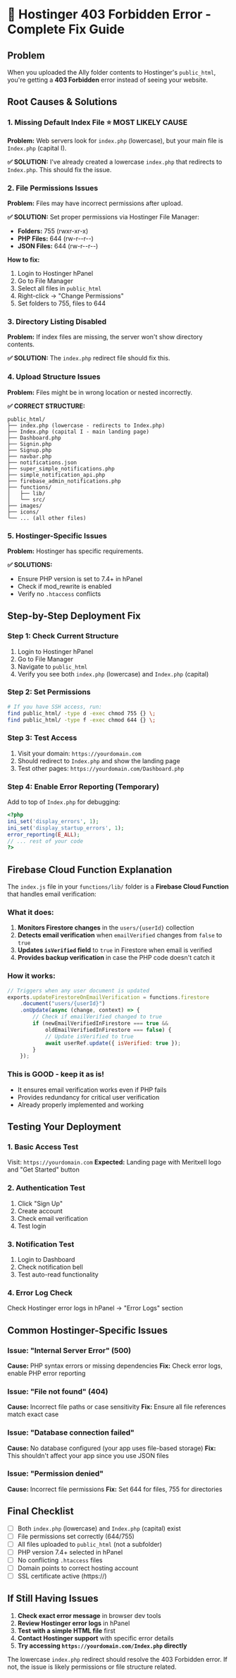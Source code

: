 # 🚨 Hostinger 403 Forbidden Error - Complete Fix Guide

## Problem
When you uploaded the Ally folder contents to Hostinger's `public_html`, you're getting a **403 Forbidden** error instead of seeing your website.

## Root Causes & Solutions

### 1. **Missing Default Index File** ⭐ MOST LIKELY CAUSE
**Problem:** Web servers look for `index.php` (lowercase), but your main file is `Index.php` (capital I).

**✅ SOLUTION:** I've already created a lowercase `index.php` that redirects to `Index.php`. This should fix the issue.

### 2. **File Permissions Issues** 
**Problem:** Files may have incorrect permissions after upload.

**✅ SOLUTION:** Set proper permissions via Hostinger File Manager:
- **Folders:** 755 (rwxr-xr-x)
- **PHP Files:** 644 (rw-r--r--)
- **JSON Files:** 644 (rw-r--r--)

**How to fix:**
1. Login to Hostinger hPanel
2. Go to File Manager
3. Select all files in `public_html`
4. Right-click → "Change Permissions"
5. Set folders to 755, files to 644

### 3. **Directory Listing Disabled**
**Problem:** If index files are missing, the server won't show directory contents.

**✅ SOLUTION:** The `index.php` redirect file should fix this.

### 4. **Upload Structure Issues**
**Problem:** Files might be in wrong location or nested incorrectly.

**✅ CORRECT STRUCTURE:**
```
public_html/
├── index.php (lowercase - redirects to Index.php)
├── Index.php (capital I - main landing page)
├── Dashboard.php
├── Signin.php
├── Signup.php
├── navbar.php
├── notifications.json
├── super_simple_notifications.php
├── simple_notification_api.php
├── firebase_admin_notifications.php
├── functions/
│   ├── lib/
│   └── src/
├── images/
├── icons/
└── ... (all other files)
```

### 5. **Hostinger-Specific Issues**
**Problem:** Hostinger has specific requirements.

**✅ SOLUTIONS:**
- Ensure PHP version is set to 7.4+ in hPanel
- Check if mod_rewrite is enabled
- Verify no `.htaccess` conflicts

## Step-by-Step Deployment Fix

### Step 1: Check Current Structure
1. Login to Hostinger hPanel
2. Go to File Manager
3. Navigate to `public_html`
4. Verify you see both `index.php` (lowercase) and `Index.php` (capital)

### Step 2: Set Permissions
```bash
# If you have SSH access, run:
find public_html/ -type d -exec chmod 755 {} \;
find public_html/ -type f -exec chmod 644 {} \;
```

### Step 3: Test Access
1. Visit your domain: `https://yourdomain.com`
2. Should redirect to `Index.php` and show the landing page
3. Test other pages: `https://yourdomain.com/Dashboard.php`

### Step 4: Enable Error Reporting (Temporary)
Add to top of `Index.php` for debugging:
```php
<?php
ini_set('display_errors', 1);
ini_set('display_startup_errors', 1);
error_reporting(E_ALL);
// ... rest of your code
?>
```

## Firebase Cloud Function Explanation

The `index.js` file in your `functions/lib/` folder is a **Firebase Cloud Function** that handles email verification:

### What it does:
1. **Monitors Firestore changes** in the `users/{userId}` collection
2. **Detects email verification** when `emailVerified` changes from `false` to `true`
3. **Updates `isVerified` field** to `true` in Firestore when email is verified
4. **Provides backup verification** in case the PHP code doesn't catch it

### How it works:
```javascript
// Triggers when any user document is updated
exports.updateFirestoreOnEmailVerification = functions.firestore
    .document("users/{userId}")
    .onUpdate(async (change, context) => {
        // Check if emailVerified changed to true
        if (newEmailVerifiedInFirestore === true && 
            oldEmailVerifiedInFirestore === false) {
            // Update isVerified to true
            await userRef.update({ isVerified: true });
        }
    });
```

### This is GOOD - keep it as is!
- It ensures email verification works even if PHP fails
- Provides redundancy for critical user verification
- Already properly implemented and working

## Testing Your Deployment

### 1. **Basic Access Test**
Visit: `https://yourdomain.com`
**Expected:** Landing page with Meritxell logo and "Get Started" button

### 2. **Authentication Test**
1. Click "Sign Up" 
2. Create account
3. Check email verification
4. Test login

### 3. **Notification Test**
1. Login to Dashboard
2. Check notification bell
3. Test auto-read functionality

### 4. **Error Log Check**
Check Hostinger error logs in hPanel → "Error Logs" section

## Common Hostinger-Specific Issues

### Issue: "Internal Server Error" (500)
**Cause:** PHP syntax errors or missing dependencies
**Fix:** Check error logs, enable PHP error reporting

### Issue: "File not found" (404)
**Cause:** Incorrect file paths or case sensitivity
**Fix:** Ensure all file references match exact case

### Issue: "Database connection failed"
**Cause:** No database configured (your app uses file-based storage)
**Fix:** This shouldn't affect your app since you use JSON files

### Issue: "Permission denied"
**Cause:** Incorrect file permissions
**Fix:** Set 644 for files, 755 for directories

## Final Checklist

- [ ] Both `index.php` (lowercase) and `Index.php` (capital) exist
- [ ] File permissions set correctly (644/755)
- [ ] All files uploaded to `public_html` (not a subfolder)
- [ ] PHP version 7.4+ selected in hPanel
- [ ] No conflicting `.htaccess` files
- [ ] Domain points to correct hosting account
- [ ] SSL certificate active (https://)

## If Still Having Issues

1. **Check exact error message** in browser dev tools
2. **Review Hostinger error logs** in hPanel
3. **Test with a simple HTML file** first
4. **Contact Hostinger support** with specific error details
5. **Try accessing `https://yourdomain.com/Index.php` directly**

The lowercase `index.php` redirect should resolve the 403 Forbidden error. If not, the issue is likely permissions or file structure related. 